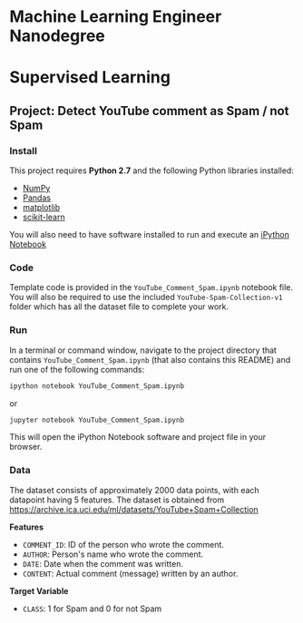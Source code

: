 # Machine Learning Engineer Nanodegree
# Supervised Learning
## Project: Detect YouTube comment as Spam / not Spam

### Install

This project requires **Python 2.7** and the following Python libraries installed:

- [NumPy](http://www.numpy.org/)
- [Pandas](http://pandas.pydata.org)
- [matplotlib](http://matplotlib.org/)
- [scikit-learn](http://scikit-learn.org/stable/)

You will also need to have software installed to run and execute an [iPython Notebook](http://ipython.org/notebook.html)


### Code

Template code is provided in the `YouTube_Comment_Spam.ipynb` notebook file. You will also be required to use the included `YouTube-Spam-Collection-v1` folder which has all the dataset file to complete your work. 

### Run

In a terminal or command window, navigate to the project directory that contains `YouTube_Comment_Spam.ipynb` (that also contains this README) and run one of the following commands:

```bash
ipython notebook YouTube_Comment_Spam.ipynb
```  
or
```bash
jupyter notebook YouTube_Comment_Spam.ipynb
```

This will open the iPython Notebook software and project file in your browser.

### Data

The dataset consists of approximately 2000 data points, with each datapoint having 5 features. The dataset is obtained from https://archive.ica.uci.edu/ml/datasets/YouTube+Spam+Collection

**Features**
- `COMMENT_ID`: ID of the person who wrote the comment.
- `AUTHOR`: Person's name who wrote the comment.
- `DATE`: Date when the comment was written.
- `CONTENT`: Actual comment (message) written by an author.

**Target Variable**
- `CLASS`: 1 for Spam and 0 for not Spam

